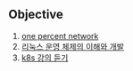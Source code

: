 ## Objective

1. [one percent network](./network.md)
2. [리눅스 운영 체제의 이해와 개발](./linux.md)
3. [k8s 강의 듣기](./k8s-inflearn.md)